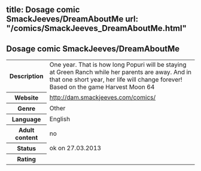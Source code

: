 title: Dosage comic SmackJeeves/DreamAboutMe
url: "/comics/SmackJeeves_DreamAboutMe.html"
---
Dosage comic SmackJeeves/DreamAboutMe
-----------------------------------------

<table class="comicinfo">
<tr>
<th>Description</th><td>One year. That is how long Popuri will be staying at Green Ranch while her parents are away. And in that one short year, her life will change forever! Based on the game Harvest Moon 64</td>
</tr>
<tr>
<th>Website</th><td><a href="http://dam.smackjeeves.com/comics/">http://dam.smackjeeves.com/comics/</a></td>
</tr>
<tr>
<th>Genre</th><td>Other</td>
</tr>
<tr>
<th>Language</th><td>English</td>
</tr>
<tr>
<th>Adult content</th><td>no</td>
</tr>
<tr>
<th>Status</th><td>ok on 27.03.2013</td>
</tr>
<tr>
<th>Rating</th><td><div class="g-plusone" data-size="standard" data-annotation="bubble"
 data-href="http://dam.smackjeeves.com/comics/"></div></td>
</tr>
</table>
<script type="text/javascript">
  (function() {
    var po = document.createElement('script'); po.type = 'text/javascript'; po.async = true;
    po.src = 'https://apis.google.com/js/plusone.js';
    var s = document.getElementsByTagName('script')[0]; s.parentNode.insertBefore(po, s);
  })();
</script>
